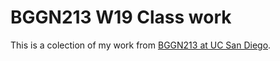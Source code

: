 # BGGN213 W19 Class work

This is a colection of my work from [BGGN213 at UC San Diego](https://bioboot.github.io/bggn213_W19/).
